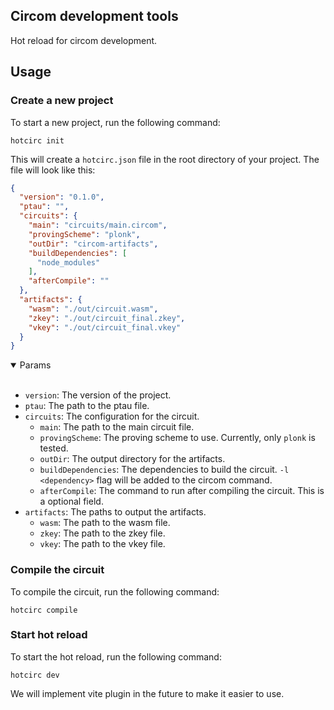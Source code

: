 
## Circom development tools
Hot reload for circom development.

## Usage

### Create a new project
To start a new project, run the following command:
```shell
hotcirc init
```

This will create a `hotcirc.json` file in the root directory of your project. The file will look like this:
```json
{
  "version": "0.1.0",
  "ptau": "",
  "circuits": {
    "main": "circuits/main.circom",
    "provingScheme": "plonk",
    "outDir": "circom-artifacts",
    "buildDependencies": [
      "node_modules"
    ],
    "afterCompile": ""
  },
  "artifacts": {
    "wasm": "./out/circuit.wasm",
    "zkey": "./out/circuit_final.zkey",
    "vkey": "./out/circuit_final.vkey"
  }
}
```
<details open>
<summary>Params</summary>
<br>

- `version`: The version of the project.
- `ptau`: The path to the ptau file.
- `circuits`: The configuration for the circuit.
  - `main`: The path to the main circuit file.
  - `provingScheme`: The proving scheme to use. Currently, only `plonk` is tested.
  - `outDir`: The output directory for the artifacts.
  - `buildDependencies`: The dependencies to build the circuit. `-l <dependency>` flag will be added to the circom command.
  - `afterCompile`: The command to run after compiling the circuit. This is a optional field.
- `artifacts`: The paths to output the artifacts.
  - `wasm`: The path to the wasm file.
  - `zkey`: The path to the zkey file.
  - `vkey`: The path to the vkey file.
</details>

### Compile the circuit
To compile the circuit, run the following command:
```shell
hotcirc compile
```

### Start hot reload
To start the hot reload, run the following command:
```shell
hotcirc dev
```

We will implement vite plugin in the future to make it easier to use.